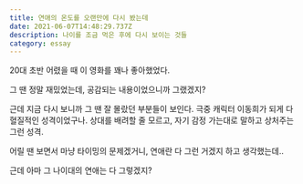 ```yaml
---
title: 연애의 온도를 오랜만에 다시 봤는데
date: 2021-06-07T14:48:29.737Z
description: 나이를 조금 먹은 후에 다시 보이는 것들
category: essay
---
```


20대 초반 어렸을 때 이 영화를 꽤나 좋아했었다.

그 땐 정말 재밌었는데, 공감되는 내용이었으니까 그랬겠지?

근데 지금 다시 보니까 그 땐 잘 몰랐던 부분들이 보인다. 극중 캐릭터 이동희가 되게 다혈질적인 성격이었구나. 상대를 배려할 줄 모르고, 자기 감정 가는대로 말하고 상처주는 그런 성격.

어릴 땐 보면서 마냥 타이밍의 문제겠거니, 연애란 다 그런 거겠지 하고 생각했는데..

근데 아마 그 나이대의 연애는 다 그렇겠지?
